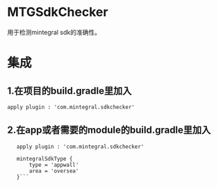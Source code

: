 # MTGSdkChecker
用于检测mintegral sdk的准确性。


# 集成
## 1.在项目的build.gradle里加入 
   `apply plugin : 'com.mintegral.sdkchecker'`  
   
## 2.在app或者需要的module的build.gradle里加入
   ```
      apply plugin : 'com.mintegral.sdkchecker'

      mintegralSdkType {
          type = 'appwall'
          area = 'oversea'
      }``` 
